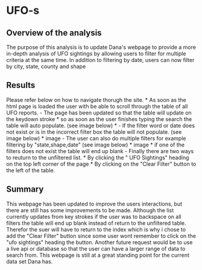 # UFO-s

## Overview of the analysis
The purpose  of this analysis is to update Dana's webpage to provide a more in-depth analysis of UFO sightings 
by allowing users to filter for multiple criteria at the same time. In addition to filtering by date, users
can now filter by city, state, county and shape

## Results
Please refer below on how to navigate thorugh the site.
	* As soon as the html page is loaded the user with be able to scroll through the table of all UFO reports.
		- The page has been updated so that the table will update on the keydown stroke
			* so as soon as the user finishes typing the search the table will auto populate. (see image below)
			*
		- If the filter word or date does not exist or is in the incorrect filter box the table will not populate. (see image below)
			* image
		- The user can also do multiple filters for example filtering by "state,shape,date" (see image below)
			* image
			* if one of the filters does not exist the table will end up blank
		- Finally there are two ways to reuturn to the unfiltered list. 
			* By clicking the " UFO Sightings" heading on the top left corner of the page
			* By clicking on the "Clear Filter" button to the left of the table. 
		
	
## Summary

This webpage has been updated to improve the users interactions, but there are still has some improvements to be made.
Although the list currently updates from key strokes if the user was to backspace on all filters the table will end up blank
instead of return to the unfiltered table. Therefor the suer will have to return to the index which is why i chose to add the
"Clear Filter" button since some user wont remember to click on the "ufo sightings" heading the button. Another future request
would be to use a live api or database so that the user can have a larger range of data to search from. This webpage is still 
at a great standing point for the current data set Dana has. 

	
		